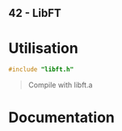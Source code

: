 ## 42 - LibFT

# Utilisation

```c
#include "libft.h"
```

> Compile with libft.a

# Documentation


